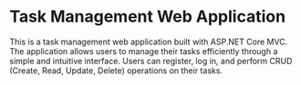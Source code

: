 # Task Management Web Application
 This is a task management web application built with ASP.NET Core MVC. The application allows users to manage their tasks efficiently through a simple and intuitive interface. Users can register, log in, and perform CRUD (Create, Read, Update, Delete) operations on their tasks.
